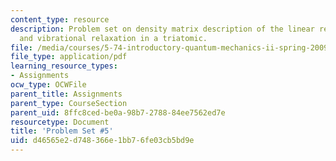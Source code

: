 ```yaml
---
content_type: resource
description: Problem set on density matrix description of the linear response function
  and vibrational relaxation in a triatomic.
file: /media/courses/5-74-introductory-quantum-mechanics-ii-spring-2009/d46565e2d748366e1bb76fe03cb5bd9e_MIT5_74s09_pset05.pdf
file_type: application/pdf
learning_resource_types:
- Assignments
ocw_type: OCWFile
parent_title: Assignments
parent_type: CourseSection
parent_uid: 8ffc8ced-be0a-98b7-2788-84ee7562ed7e
resourcetype: Document
title: 'Problem Set #5'
uid: d46565e2-d748-366e-1bb7-6fe03cb5bd9e
---
```

